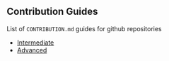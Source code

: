 ## Contribution Guides

List of `CONTRIBUTION.md` guides for github repositories

- [Intermediate](intermediate.md)
- [Advanced](advanced.md)
